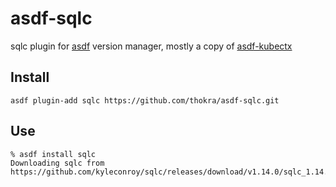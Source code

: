 # asdf-sqlc

sqlc plugin for [asdf](https://github.com/asdf-vm/asdf) version manager, mostly a copy of [asdf-kubectx](https://gitlab.com/wt0f/asdf-kubectx)

## Install

```
asdf plugin-add sqlc https://github.com/thokra/asdf-sqlc.git
```

## Use

```
% asdf install sqlc
Downloading sqlc from https://github.com/kyleconroy/sqlc/releases/download/v1.14.0/sqlc_1.14.0_linux_amd64.tar.gz
```
